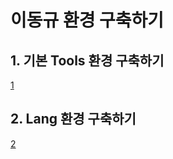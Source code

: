 # 이동규 환경 구축하기

## 1. 기본 Tools 환경 구축하기

[1](./software.setting.md)

## 2. Lang 환경 구축하기

[2](./lang.setting.md)